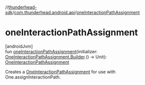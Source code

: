 //[thunderhead-sdk](../../index.md)/[com.thunderhead.android.api](index.md)/[oneInteractionPathAssignment](one-interaction-path-assignment.md)

# oneInteractionPathAssignment

[androidJvm]\
fun [oneInteractionPathAssignment](one-interaction-path-assignment.md)(initializer: [OneInteractionPathAssignment.Builder](../com.thunderhead.android.api.interactions/-one-interaction-path-assignment/-builder/index.md).() -> Unit): [OneInteractionPathAssignment](../com.thunderhead.android.api.interactions/-one-interaction-path-assignment/index.md)

Creates a [OneInteractionPathAssignment](../com.thunderhead.android.api.interactions/-one-interaction-path-assignment/index.md) for use with One.assignInteractionPath.
